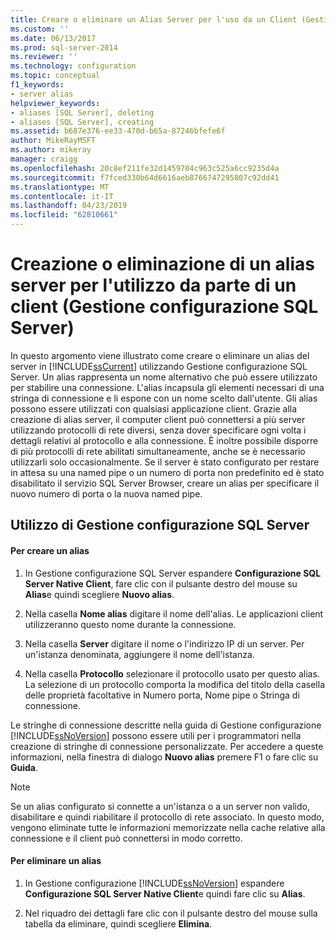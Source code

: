 ```yaml
---
title: Creare o eliminare un Alias Server per l'uso da un Client (Gestione configurazione SQL Server) | Microsoft Docs
ms.custom: ''
ms.date: 06/13/2017
ms.prod: sql-server-2014
ms.reviewer: ''
ms.technology: configuration
ms.topic: conceptual
f1_keywords:
- server alias
helpviewer_keywords:
- aliases [SQL Server], deleting
- aliases [SQL Server], creating
ms.assetid: b687e376-ee33-470d-b65a-87246bfefe6f
author: MikeRayMSFT
ms.author: mikeray
manager: craigg
ms.openlocfilehash: 20c8ef211fe32d1459704c963c525a6cc9235d4a
ms.sourcegitcommit: f7fced330b64d6616aeb8766747295807c92dd41
ms.translationtype: MT
ms.contentlocale: it-IT
ms.lasthandoff: 04/23/2019
ms.locfileid: "62810661"
---
```

# <a name="create-or-delete-a-server-alias-for-use-by-a-client-sql-server-configuration-manager"></a>Creazione o eliminazione di un alias server per l'utilizzo da parte di un client (Gestione configurazione SQL Server)
  In questo argomento viene illustrato come creare o eliminare un alias del server in [!INCLUDE[ssCurrent](../../includes/sscurrent-md.md)] utilizzando Gestione configurazione SQL Server. Un alias rappresenta un nome alternativo che può essere utilizzato per stabilire una connessione. L'alias incapsula gli elementi necessari di una stringa di connessione e li espone con un nome scelto dall'utente. Gli alias possono essere utilizzati con qualsiasi applicazione client. Grazie alla creazione di alias server, il computer client può connettersi a più server utilizzando protocolli di rete diversi, senza dover specificare ogni volta i dettagli relativi al protocollo e alla connessione. È inoltre possibile disporre di più protocolli di rete abilitati simultaneamente, anche se è necessario utilizzarli solo occasionalmente. Se il server è stato configurato per restare in attesa su una named pipe o un numero di porta non predefinito ed è stato disabilitato il servizio SQL Server Browser, creare un alias per specificare il nuovo numero di porta o la nuova named pipe.  
  
##  <a name="SSMSProcedure"></a> Utilizzo di Gestione configurazione SQL Server  
  
#### <a name="to-create-an-alias"></a>Per creare un alias  
  
1.  In Gestione configurazione SQL Server espandere **Configurazione SQL Server Native Client**, fare clic con il pulsante destro del mouse su **Alias**e quindi scegliere **Nuovo alias**.  
  
2.  Nella casella **Nome alias** digitare il nome dell'alias. Le applicazioni client utilizzeranno questo nome durante la connessione.  
  
3.  Nella casella **Server** digitare il nome o l'indirizzo IP di un server. Per un'istanza denominata, aggiungere il nome dell'istanza.  
  
4.  Nella casella **Protocollo** selezionare il protocollo usato per questo alias. La selezione di un protocollo comporta la modifica del titolo della casella delle proprietà facoltative in Numero porta, Nome pipe o Stringa di connessione.  
  
 Le stringhe di connessione descritte nella guida di Gestione configurazione [!INCLUDE[ssNoVersion](../../includes/ssnoversion-md.md)] possono essere utili per i programmatori nella creazione di stringhe di connessione personalizzate. Per accedere a queste informazioni, nella finestra di dialogo **Nuovo alias** premere F1 o fare clic su **Guida**.  
  
> [!NOTE]  
>  Se un alias configurato si connette a un'istanza o a un server non valido, disabilitare e quindi riabilitare il protocollo di rete associato. In questo modo, vengono eliminate tutte le informazioni memorizzate nella cache relative alla connessione e il client può connettersi in modo corretto.  
  
#### <a name="to-delete-an-alias"></a>Per eliminare un alias  
  
1.  In Gestione configurazione [!INCLUDE[ssNoVersion](../../includes/ssnoversion-md.md)] espandere **Configurazione SQL Server Native Client**e quindi fare clic su **Alias**.  
  
2.  Nel riquadro dei dettagli fare clic con il pulsante destro del mouse sulla tabella da eliminare, quindi scegliere **Elimina**.  
  
  
